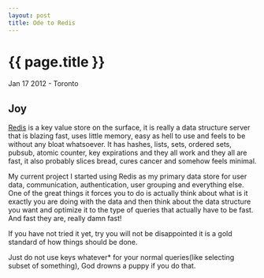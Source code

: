 ```yaml
---
layout: post
title: Ode to Redis 
---
```


{{ page.title }}
================

<p class="meta">Jan 17 2012 - Toronto</p>

Joy
---

[Redis](http://redis.io/) is a key value store on the surface, it is really a data structure server that is blazing fast, uses little memory, easy as hell to use and feels to be without any bloat whatsoever. It has hashes, lists, sets, ordered sets, pubsub, atomic counter, key expirations and they all work and they all are fast, it also probably slices bread, cures cancer and somehow feels minimal.

My current project I started using Redis as my primary data store for user data, communication, authentication, user grouping and everything else. One of the great things it forces you to do is actually think about what is it exactly you are doing with the data and then think about the data structure you want and optimize it to the type of queries that actually have to be fast. And fast they are, really damn fast!

If you have not tried it yet, try you will not be disappointed it is a gold standard of how things should be done.

Just do not use
    keys whatever*
for your normal queries(like selecting subset of something), God drowns a puppy if you do that.
